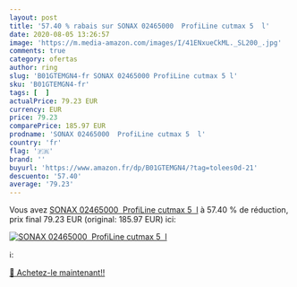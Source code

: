 ```yaml
---
layout: post
title: '57.40 % rabais sur SONAX 02465000  ProfiLine cutmax 5  l'
date: 2020-08-05 13:26:57
image: 'https://m.media-amazon.com/images/I/41ENxueCkML._SL200_.jpg'
comments: true
category: ofertas
author: ring
slug: 'B01GTEMGN4-fr SONAX 02465000 ProfiLine cutmax 5 l'
sku: 'B01GTEMGN4-fr'
tags: [  ]
actualPrice: 79.23 EUR
currency: EUR
price: 79.23
comparePrice: 185.97 EUR
prodname: 'SONAX 02465000  ProfiLine cutmax 5  l'
country: 'fr'
flag: '🇫🇷'
brand: ''
buyurl: 'https://www.amazon.fr/dp/B01GTEMGN4/?tag=tolees0d-21'
descuento: '57.40'
average: '79.23'
---
```


Vous avez [SONAX 02465000  ProfiLine cutmax 5  l](https://www.amazon.fr/dp/B01GTEMGN4/?tag=tolees0d-21)  à  57.40 % de réduction, prix final  79.23 EUR (original: 185.97 EUR) ici:

[![SONAX 02465000  ProfiLine cutmax 5  l](https://m.media-amazon.com/images/I/41ENxueCkML._SL200_.jpg)](https://www.amazon.fr/dp/B01GTEMGN4/?tag=tolees0d-21)

ℹ️:


[🛒 Achetez-le maintenant!!](https://www.amazon.fr/dp/B01GTEMGN4/?tag=tolees0d-21)
